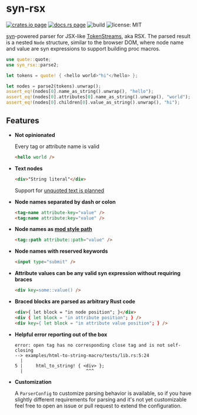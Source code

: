 # syn-rsx

[![crates.io page](https://img.shields.io/crates/v/syn-rsx.svg)](https://crates.io/crates/syn-rsx)
[![docs.rs page](https://docs.rs/syn-rsx/badge.svg)](https://docs.rs/syn-rsx/)
![build](https://github.com/stoically/syn-rsx/workflows/build/badge.svg)
![license: MIT](https://img.shields.io/crates/l/syn-rsx.svg)

[syn](https://github.com/dtolnay/syn)-powered parser for JSX-like [TokenStreams](https://doc.rust-lang.org/proc_macro/struct.TokenStream.html), aka RSX. The parsed result is a nested `Node` structure, similar to the browser DOM, where node name and value are syn expressions to support building proc macros. 

```rust
use quote::quote;
use syn_rsx::parse2;

let tokens = quote! { <hello world>"hi"</hello> };

let nodes = parse2(tokens).unwrap();
assert_eq!(nodes[0].name_as_string().unwrap(), "hello");
assert_eq!(nodes[0].attributes[0].name_as_string().unwrap(), "world");
assert_eq!(nodes[0].children[0].value_as_string().unwrap(), "hi");
```

## Features


- **Not opinionated**

  Every tag or attribute name is valid

  ```html
  <hello world />
  ```

- **Text nodes**

  ```html
  <div>"String literal"</div>
  ```

  Support for [unquoted text is planned]

- **Node names separated by dash or colon**

  ```html
  <tag-name attribute-key="value" />
  <tag:name attribute:key="value" />
  ```

- **Node names as [mod style path]**

  ```html
  <tag::path attribute::path="value" />
  ```

- **Node names with reserved keywords**

  ```html
  <input type="submit" />
  ```

- **Attribute values can be any valid syn expression without requiring braces**

  ```html
  <div key=some::value() />
  ```

- **Braced blocks are parsed as arbitrary Rust code**

  ```html
  <div>{ let block = "in node position"; }</div>
  <div { let block = "in attribute position"; } />
  <div key={ let block = "in attribute value position"; } />
  ```

- **Helpful error reporting out of the box**

  ```rust,no-run
  error: open tag has no corresponding close tag and is not self-closing
  --> examples/html-to-string-macro/tests/lib.rs:5:24
    |
  5 |     html_to_string! { <div> };
    |                        ^^^
  ```

- **Customization**

  A `ParserConfig` to customize parsing behavior is available, so if you have
  slightly different requirements for parsing and it's not yet customizable
  feel free to open an issue or pull request to extend the configuration.


[`syn`]: /syn
[`TokenStream`]: https://doc.rust-lang.org/proc_macro/struct.TokenStream.html
[mod style path]: https://docs.rs/syn/1.0.40/syn/struct.Path.html#method.parse_mod_style
[unquoted text is planned]: https://github.com/stoically/syn-rsx/issues/2
